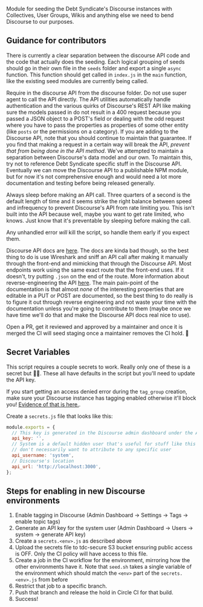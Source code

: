 Module for seeding the Debt Syndicate's Discourse instances with Collectives, User Groups, Wikis and anything else we need to bend Discourse to our purposes.

## Guidance for contributors

There is currently a clear separation between the discourse API code and the code that actually does the seeding.
Each logical grouping of seeds should go in their own file in the `seeds` folder and export a single `async` function. This function should get called in `index.js` in the `main` function, like the existing seed modules are currently being called.

Require in the discourse API from the discourse folder. Do not use super agent to call the API directly. The API utilities automatically handle authentication and the various quirks of Discourse's REST API like making sure the models passed in do not result in a 400 request because you passed a JSON object to a POST's field or dealing with the odd request where you have to pass the properties as properties of some other entity (like `posts` or the permissions on a category). If you are adding to the Discourse API, note that you should continue to maintain that guarantee. If you find that making a request in a certain way will break the API, _prevent that from being done in the API method_. We've attempted to maintain a separation between Discourse's data model and our own. To maintain this, try not to reference Debt Syndicate specific stuff in the Discourse API. Eventually we can move the Discourse API to a publishable NPM module, but for now it's not comprehensive enough and would need a lot more documentation and testing before being released generally.

Always sleep before making an API call. Three quarters of a second is the default length of time and it seems strike the right balance between speed and infrequency to prevent Discourse's API from rate limiting you. This isn't built into the API because well, maybe you want to get rate limited, who knows. Just know that it's preventable by sleeping before making the call.

Any unhandled error _will_ kill the script, so handle them early if you expect them.

Discourse API docs are [here](http://docs.discourse.org). The docs are kinda bad though, so the best thing to do is use Wireshark and sniff an API call after making it manually through the front-end and mimicking that through the Discourse API. Most endpoints work using the same exact route that the front-end uses. If it doesn't, try putting `.json` on the end of the route. More information about reverse-engineering the API [here](https://meta.discourse.org/t/how-to-reverse-engineer-the-discourse-api/20576). The main pain-point of the documentation is that almost _none_ of the interesting properties that are editable in a PUT or POST are documented, so the best thing to do really is to figure it out through reverse engineering and not waste your time with the documentation unless you're going to contribute to them (maybe once we have time we'll do that and make the Discourse API docs real nice to use).

Open a PR, get it reviewed and approved by a maintainer and once it is merged the CI will seed staging once a maintainer removes the CI hold. 🎊

## Secret Variables

This script requires a couple secrets to work. Really only one of these is a secret but :woman_shrugging:. These all have defaults in the script but you'll need to update the API key.

If you start getting an access denied error during the `tag_group` creation, make sure your Discourse instance has tagging enabled otherwise it'll block you! [Evidence of that is here.](https://github.com/discourse/discourse/blob/a94dc0c7311f744bb8d5801787b0a1a5df0f036b/lib/guardian/tag_guardian.rb#L19).

Create a `secrets.js` file that looks like this:

```javascript
module.exports = {
  // This key is generated in the Discourse admin dashboard under the API tab
  api_key: '',
  // System is a default hidden user that's useful for stuff like this that we
  // don't necessarily want to attribute to any specific user
  api_username: 'system',
  // Discourse's location
  api_url: 'http://localhost:3000',
};
```

## Steps for enabling in new Discourse environments

1.  Enable tagging in Discourse (Admin Dashboard -> Settings -> Tags -> enable topic tags)
2.  Generate an API key for the system user (Admin Dashboard -> Users -> system -> generate API key)
3.  Create a `secrets.<env>.js` as described above
4.  Upload the secrets file to tdc-secure S3 bucket ensuring public access is OFF. Only the CI policy will have access to this file.
5.  Create a job in the CI workflow for the environment, mirroring how the other environments have it. Note that `seed.sh` takes a single variable of the environment which should match the `<env>` part of the `secrets.<env>.js` from before
6.  Restrict that job to a specific branch.
7.  Push that branch and release the hold in Circle CI for that build.
8.  Success!
